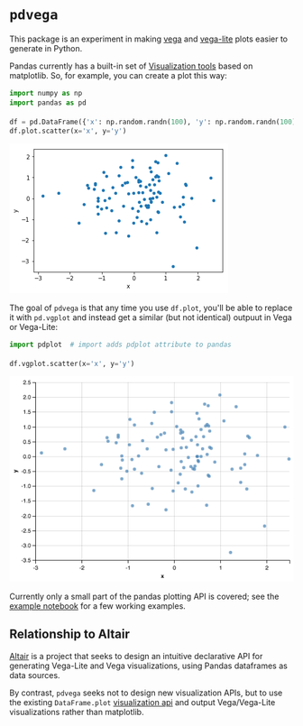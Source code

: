 # ``pdvega``

This package is an experiment in making [vega](https://vega.github.io/) and [vega-lite](https://vega.github.io/vega-lite/) plots easier to generate in Python.

Pandas currently has a built-in set of [Visualization tools](https://pandas.pydata.org/pandas-docs/stable/visualization.html) based on matplotlib. So, for example, you can create a plot this way:

```python
import numpy as np
import pandas as pd

df = pd.DataFrame({'x': np.random.randn(100), 'y': np.random.randn(100)})
df.plot.scatter(x='x', y='y')
```

![matplotlib scatter output](images/mpl-scatter.png?raw=true)

The goal of ``pdvega`` is that any time you use ``df.plot``, you'll be able to replace it with ``pd.vgplot`` and instead get a similar (but not identical) outpuut in Vega or Vega-Lite:

```python
import pdplot  # import adds pdplot attribute to pandas

df.vgplot.scatter(x='x', y='y')
```

![vega-lite scatter output](images/vg-scatter.png?raw=true)

Currently only a small part of the pandas plotting API is covered; see the [example notebook](notebooks/pdvega_example.ipynb) for a few working examples.

## Relationship to Altair

[Altair](http://altair-viz.github.io) is a project that seeks to design an intuitive declarative API for generating Vega-Lite and Vega visualizations, using Pandas dataframes as data sources.

By contrast, ``pdvega`` seeks not to design new visualization APIs, but to use the existing ``DataFrame.plot`` [visualization api](https://pandas.pydata.org/pandas-docs/stable/visualization.html) and output Vega/Vega-Lite visualizations rather than matplotlib.
